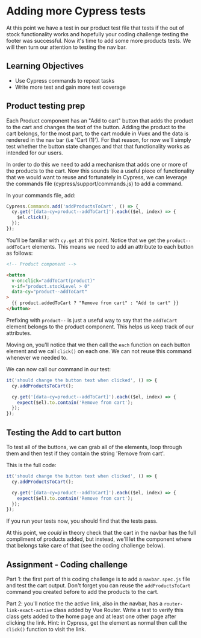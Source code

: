 # Adding more Cypress tests

At this point we have a test in our product test file that tests if the out of stock functionality works and hopefully your coding challenge testing the footer was successful. Now it's time to add some more products tests. We will then turn our attention to testing the nav bar.

## Learning Objectives

- Use Cypress commands to repeat tasks
- Write more test and gain more test coverage

## Product testing prep

Each Product component has an "Add to cart" button that adds the product to the cart and changes the text of the button. Adding the product to the cart belongs, for the most part, to the cart module in Vuex and the data is rendered in the nav bar (i.e 'Cart (1)'). For that reason, for now we'll simply test whether the button state changes and that that functionality works as intended for our users.

In order to do this we need to add a mechanism that adds one or more of the products to the cart. Now this sounds like a useful piece of functionality that we would want to reuse and fortunately in Cypress, we can leverage the commands file (cypress/support/commands.js) to add a command.

In your commands file, add:

```js
Cypress.Commands.add('addProductsToCart', () => {
  cy.get('[data-cy=product--addToCart]').each(($el, index) => {
    $el.click();
  });
});
```

You'll be familiar with `cy.get` at this point. Notice that we get the `product--addToCart` elements. This means we need to add an attribute to each button as follows:

```html
<!-- Product component -->

<button
  v-on:click="addToCart(product)"
  v-if="product.stockLevel > 0"
  data-cy="product--addToCart"
>
  {{ product.addedToCart ? "Remove from cart" : "Add to cart" }}
</button>
```

Prefixing with `product--` is just a useful way to say that the `addToCart` element belongs to the product component. This helps us keep track of our attributes.

Moving on, you'll notice that we then call the `each` function on each button element and we call `click()` on each one. We can not reuse this command whenever we needed to.

We can now call our command in our test:

```js
it('should change the button text when clicked', () => {
  cy.addProductsToCart();

  cy.get('[data-cy=product--addToCart]').each(($el, index) => {
    expect($el).to.contain('Remove from cart');
  });
});
```

## Testing the Add to cart button

To test all of the buttons, we can grab all of the elements, loop through them and then test if they contain the string 'Remove from cart'.

This is the full code:

```js
it('should change the button text when clicked', () => {
  cy.addProductsToCart();

  cy.get('[data-cy=product--addToCart]').each(($el, index) => {
    expect($el).to.contain('Remove from cart');
  });
});
```

If you run your tests now, you should find that the tests pass.

At this point, we _could_ in theory check that the cart in the navbar has the full compliment of products added, but instead, we'll let the component where that belongs take care of that (see the coding challenge below).

## Assignment - Coding challenge

Part 1: the first part of this coding challenge is to add a `navbar.spec.js` file and test the cart output. Don't forget you can reuse the `addProductsToCart` command you created before to add the products to the cart.

Part 2: you'll notice the the active link, also in the navbar, has a `router-link-exact-active` class added by Vue Router. Write a test to verify this class gets added to the home page and at least one other page after clicking the link. Hint: in Cypress, get the element as normal then call the `click()` function to visit the link.
